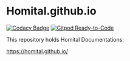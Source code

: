 # Homital.github.io

[![Codacy Badge](https://api.codacy.com/project/badge/Grade/bac28a80a6aa476ea842fba3730d9abc)](https://app.codacy.com/gh/Homital/Homital.github.io?utm_source=github.com&utm_medium=referral&utm_content=Homital/Homital.github.io&utm_campaign=Badge_Grade_Dashboard)
[![Gitpod Ready-to-Code](https://img.shields.io/badge/Gitpod-Ready--to--Code-blue?logo=gitpod)](https://gitpod.io/#https://github.com/Homital/Homital.github.io) 

This repository holds Homital Documentations:

<https://homital.github.io/>
